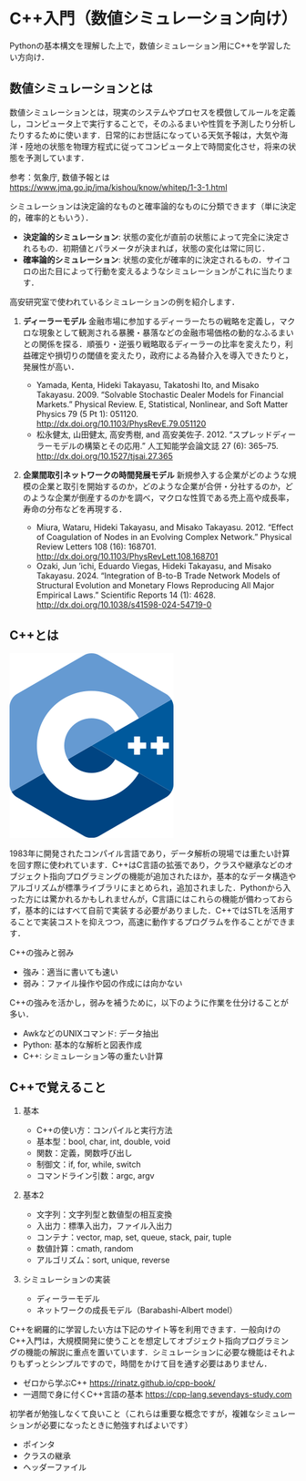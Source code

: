 # C++入門（数値シミュレーション向け）

Pythonの基本構文を理解した上で，数値シミュレーション用にC++を学習したい方向け．

## 数値シミュレーションとは

数値シミュレーションとは，現実のシステムやプロセスを模倣してルールを定義し，コンピュータ上で実行することで，そのふるまいや性質を予測したり分析したりするために使います．日常的にお世話になっている天気予報は，大気や海洋・陸地の状態を物理方程式に従ってコンピュータ上で時間変化させ，将来の状態を予測しています．

参考：気象庁, 数値予報とは <https://www.jma.go.jp/jma/kishou/know/whitep/1-3-1.html>

シミュレーションは決定論的なものと確率論的なものに分類できます（単に決定的，確率的ともいう）．

- **決定論的シミュレーション**: 状態の変化が直前の状態によって完全に決定されるもの．初期値とパラメータが決まれば，状態の変化は常に同じ．
- **確率論的シミュレーション**: 状態の変化が確率的に決定されるもの．サイコロの出た目によって行動を変えるようなシミュレーションがこれに当たります．

高安研究室で使われているシミュレーションの例を紹介します．

1. **ディーラーモデル**
    金融市場に参加するディーラーたちの戦略を定義し，マクロな現象として観測される暴騰・暴落などの金融市場価格の動的なふるまいとの関係を探る．順張り・逆張り戦略取るディーラーの比率を変えたり，利益確定や損切りの閾値を変えたり，政府による為替介入を導入できたりと，発展性が高い．

    - Yamada, Kenta, Hideki Takayasu, Takatoshi Ito, and Misako Takayasu. 2009. “Solvable Stochastic Dealer Models for Financial Markets.” Physical Review. E, Statistical, Nonlinear, and Soft Matter Physics 79 (5 Pt 1): 051120. <http://dx.doi.org/10.1103/PhysRevE.79.051120>
    - 松永健太, 山田健太, 高安秀樹, and 高安美佐子. 2012. “スプレッドディーラーモデルの構築とその応用.” 人工知能学会論文誌 27 (6): 365–75. <http://dx.doi.org/10.1527/tjsai.27.365>

2. **企業間取引ネットワークの時間発展モデル**
    新規参入する企業がどのような規模の企業と取引を開始するのか，どのような企業が合併・分社するのか，どのような企業が倒産するのかを調べ，マクロな性質である売上高や成長率，寿命の分布などを再現する．

    - Miura, Wataru, Hideki Takayasu, and Misako Takayasu. 2012. “Effect of Coagulation of Nodes in an Evolving Complex Network.” Physical Review Letters 108 (16): 168701. <http://dx.doi.org/10.1103/PhysRevLett.108.168701>
    - Ozaki, Jun ’ichi, Eduardo Viegas, Hideki Takayasu, and Misako Takayasu. 2024. “Integration of B-to-B Trade Network Models of Structural Evolution and Monetary Flows Reproducing All Major Empirical Laws.” Scientific Reports 14 (1): 4628. <http://dx.doi.org/10.1038/s41598-024-54719-0>

## C++とは

![](ISO_C++_Logo.png)

1983年に開発されたコンパイル言語であり，データ解析の現場では重たい計算を回す際に使われています．C++はC言語の拡張であり，クラスや継承などのオブジェクト指向プログラミングの機能が追加されたほか，基本的なデータ構造やアルゴリズムが標準ライブラリにまとめられ，追加されました．Pythonから入った方には驚かれるかもしれませんが，C言語にはこれらの機能が備わっておらず，基本的にはすべて自前で実装する必要がありました．C++ではSTLを活用することで実装コストを抑えつつ，高速に動作するプログラムを作ることができます．

C++の強みと弱み

- 強み：適当に書いても速い
- 弱み：ファイル操作や図の作成には向かない

C++の強みを活かし，弱みを補うために，以下のように作業を仕分けることが多い．

- AwkなどのUNIXコマンド: データ抽出
- Python: 基本的な解析と図表作成
- C++: シミュレーション等の重たい計算

## C++で覚えること

1. 基本
    - C++の使い方：コンパイルと実行方法
    - 基本型：bool, char, int, double, void
    - 関数：定義，関数呼び出し
    - 制御文：if, for, while, switch
    - コマンドライン引数：argc, argv

2. 基本2
    - 文字列：文字列型と数値型の相互変換
    - 入出力：標準入出力，ファイル入出力
    - コンテナ：vector, map, set, queue, stack, pair, tuple
    - 数値計算：cmath, random
    - アルゴリズム：sort, unique, reverse

3. シミュレーションの実装
    - ディーラーモデル
    - ネットワークの成長モデル（Barabashi-Albert model）

C++を網羅的に学習したい方は下記のサイト等を利用できます．一般向けのC++入門は，大規模開発に使うことを想定してオブジェクト指向プログラミングの機能の解説に重点を置いています．シミュレーションに必要な機能はそれよりもずっとシンプルですので，時間をかけて目を通す必要はありません．

- ゼロから学ぶC++ <https://rinatz.github.io/cpp-book/>
- 一週間で身に付くC++言語の基本 <https://cpp-lang.sevendays-study.com>

初学者が勉強しなくて良いこと（これらは重要な概念ですが，複雑なシミュレーションが必要になったときに勉強すればよいです）

- ポインタ
- クラスの継承
- ヘッダーファイル
